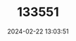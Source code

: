---
title: "133551"
category: "Lobophyllia corymbosa"
draft: false
date: 2024-02-22 13:03:51
languages:
  English: ["Brain Root Coral"]
---